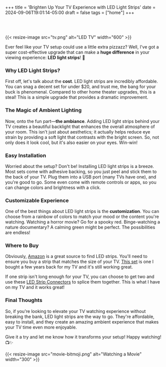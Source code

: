 +++
title = 'Brighten Up Your TV Experience with LED Light Strips'
date = 2024-09-06T19:01:14-05:00
draft = false
tags = ["home"]
+++

</br></br>

{{< resize-image src="tv.png" alt="LED TV" width="600" >}}

Ever feel like your TV setup could use a little extra pizzazz? Well, I've got a super cost-effective upgrade that can make a **huge difference** in your viewing experience: **LED light strips**! 🌈

### Why LED Light Strips?

First off, let's talk about the **cost**. LED light strips are incredibly affordable. You can snag a decent set for under $20, and trust me, the bang for your buck is phenomenal. Compared to other home theater upgrades, this is a steal! This is a simple upgrade that provides a dramatic improvement.

### The Magic of Ambient Lighting

Now, onto the fun part—**the ambiance**. Adding LED light strips behind your TV creates a beautiful backlight that enhances the overall atmosphere of your room. This isn't just about aesthetics; it actually helps reduce eye strain by providing a soft light that contrasts with the bright screen. So, not only does it look cool, but it's also easier on your eyes. Win-win!

### Easy Installation

Worried about the setup? Don't be! Installing LED light strips is a breeze. Most sets come with adhesive backing, so you just peel and stick them to the back of your TV. Plug them into a USB port (many TVs have one), and you're good to go. Some even come with remote controls or apps, so you can change colors and brightness with a click.

### Customizable Experience

One of the best things about LED light strips is the **customization**. You can choose from a rainbow of colors to match your mood or the content you're watching. Watching a horror movie? Go for a spooky red. Binge-watching a nature documentary? A calming green might be perfect. The possibilities are endless!

### Where to Buy

Obviously, [Amazon](https://www.amazon.com) is a great source to find LED strips. You'll need to ensure you buy a strip that matches the size of your TV. [This set](https://www.amazon.com/gp/product/B0CKQBT82B/ref=ppx_yo_dt_b_search_asin_title?ie=UTF8&th=1) is one I bought a few years back for my TV and it's still working great.

If one strip isn't long enough for your TV, you can choose to get two and use these [LED Strip Connectors](https://www.amazon.com/Pmxary-Connectors-Unwired-Solderless-Multicolor/dp/B0D3BTHRGJ/ref=sr_1_6?crid=1OCVLDL817Q7I&dib=eyJ2IjoiMSJ9.8p-eunlnYJr8FWUSffnqBTWPoDxESe8M_fhRWbLVb8V2D50bZyC6OZqgTJ7JKv5FA3swB_aeFkVS2EQRa58HJ2dyqEs26SBhoipl2HNNfjwxLquiDpYrormu8jrNUGCn5lo6xh_13jV2tnuACtM7bl30KJYnNOhPzqoP6Hk4gf6fCb4GLSG38u0txPK4absdyIGExi0wj6dUOrjKAbocyZ70SPQgJUHvsfkrjpw77Hbi7LByVVplHI9FD92hTINMPQpYF_X2f7i6XZZrpl5K20HDcum79Z6BmF0CIUE2qp0.dIaeG6hfGDrfasqrwxAL4zLBpWTsshog1f0Q5zcKHbw&dib_tag=se&keywords=led+strip+connector&qid=1725589867&sprefix=led+strip+connector%2Caps%2C216&sr=8-6) to splice them together. This is what I have on my TV and it works great!

### Final Thoughts

So, if you're looking to elevate your TV watching experience without breaking the bank, LED light strips are the way to go. They're affordable, easy to install, and they create an amazing ambient experience that makes your TV time even more enjoyable.

Give it a try and let me know how it transforms your setup! Happy watching! 📺✨

{{< resize-image src="movie-bitmoji.png" alt="Watching a Movie" width="300" >}}
